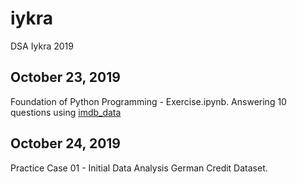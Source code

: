 # iykra
DSA Iykra 2019

## October 23, 2019
Foundation of Python Programming - Exercise.ipynb. Answering 10 questions using [imdb_data](https://github.com/scalabretta/GroupProject--IMDB/tree/master/Dataset)

## October 24, 2019
Practice Case 01 - Initial Data Analysis German Credit Dataset.